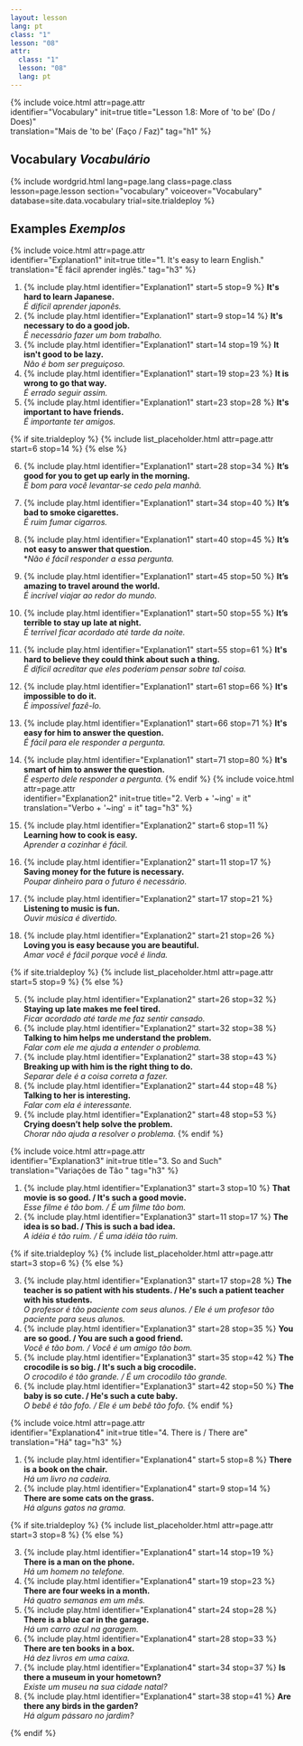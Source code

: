 ```yaml
---
layout: lesson
lang: pt
class: "1"
lesson: "08"
attr:
  class: "1"
  lesson: "08"
  lang: pt
---
```


{%  include voice.html attr=page.attr  
	identifier="Vocabulary"  init=true
	title="Lesson 1.8: More of 'to be' (Do / Does)"        
	translation="Mais de 'to be' (Faço / Faz)"
    tag="h1" %}

## Vocabulary   *Vocabulário*

{% include wordgrid.html lang=page.lang
		class=page.class 
		lesson=page.lesson 
		section="vocabulary"
		voiceover="Vocabulary"
		database=site.data.vocabulary 
		trial=site.trialdeploy %}

## Examples   *Exemplos*      
{%  include voice.html attr=page.attr  
	identifier="Explanation1"  init=true
	title="1. It's easy to learn English."        
	translation="É fácil aprender inglês."
    tag="h3" %}
1. {% include play.html identifier="Explanation1" start=5 stop=9 %} **It's hard to learn Japanese.**  
*É difícil aprender japonês.*  
2. {% include play.html identifier="Explanation1" start=9 stop=14 %} **It's necessary to do a good job.**  
*É necessário fazer um bom trabalho.*
3. {% include play.html identifier="Explanation1" start=14 stop=19 %} **It isn't good to be lazy.**  
*Não é bom ser preguiçoso.*
4. {% include play.html identifier="Explanation1" start=19 stop=23 %} **It is wrong to go that way.**  
*É errado seguir assim.*
5. {% include play.html identifier="Explanation1" start=23 stop=28 %} **It's important to have friends.**  
*É importante ter amigos.*

{% if site.trialdeploy %}
	{% include list_placeholder.html  attr=page.attr     start=6 stop=14 %}
	{% else %}

6. {% include play.html identifier="Explanation1" start=28 stop=34 %} **It’s good for you to get up early in the morning.**  
*É bom para você levantar-se cedo pela manhã.*
7. {% include play.html identifier="Explanation1" start=34 stop=40 %} **It’s bad to smoke cigarettes.**  
*É ruim fumar cigarros.*
8. {% include play.html identifier="Explanation1" start=40 stop=45 %} **It’s not easy to answer that question.**  
**Não é fácil responder a essa pergunta.*
9. {% include play.html identifier="Explanation1" start=45 stop=50 %} **It’s amazing to travel around the world.**  
*É incrível viajar ao redor do mundo.* 
10. {% include play.html identifier="Explanation1" start=50 stop=55 %} **It’s terrible to stay up late at night.**  
*É terrível ficar acordado até tarde da noite.*
11. {% include play.html identifier="Explanation1" start=55 stop=61 %} **It's hard to believe they could think about such a thing.**  
*É difícil acreditar que eles poderiam pensar sobre tal coisa.*
12. {% include play.html identifier="Explanation1" start=61 stop=66 %} **It's impossible to do it.**  
*É impossível fazê-lo.*
13. {% include play.html identifier="Explanation1" start=66 stop=71 %} **It's easy for him to answer the question.**  
*É fácil para ele responder a pergunta.*
14. {% include play.html identifier="Explanation1" start=71 stop=80 %} **It's smart of him to answer the question.**  
*É esperto dele responder a pergunta.*
{% endif %}
{%  include voice.html attr=page.attr  
	identifier="Explanation2"  init=true
	title="2. Verb + '~ing' = it"        
	translation="Verbo + '~ing' = it"
    tag="h3" %}

1. {% include play.html identifier="Explanation2" start=6 stop=11 %} **Learning how to cook is easy.**  
*Aprender a cozinhar é fácil.*
2. {% include play.html identifier="Explanation2" start=11 stop=17 %} **Saving money for the future is necessary.**  
*Poupar dinheiro para o futuro é necessário.*
3. {% include play.html identifier="Explanation2" start=17 stop=21 %} **Listening to music is fun.**   
*Ouvir música é divertido.*
4. {% include play.html identifier="Explanation2" start=21 stop=26 %} **Loving you is easy because you are beautiful.**  
*Amar você é fácil porque você é linda.*

{% if site.trialdeploy %}
	{% include list_placeholder.html  attr=page.attr     start=5 stop=9 %}
	{% else %}

5. {% include play.html identifier="Explanation2" start=26 stop=32 %} **Staying up late makes me feel tired.**  
*Ficar acordado até tarde me faz sentir cansado.*
6. {% include play.html identifier="Explanation2" start=32 stop=38 %} **Talking to him helps me understand the problem.**  
*Falar com ele me ajuda a entender o problema.*
7. {% include play.html identifier="Explanation2" start=38 stop=43 %} **Breaking up with him is the right thing to do.**  
*Separar dele é a coisa correta a fazer.*
8. {% include play.html identifier="Explanation2" start=44 stop=48 %} **Talking to her is interesting.**  
*Falar com ela é interessante.*
9. {% include play.html identifier="Explanation2" start=48 stop=53 %} **Crying doesn’t help solve the problem.**  
*Chorar não ajuda a resolver o problema.*
{% endif %}

{%  include voice.html attr=page.attr  
	identifier="Explanation3"  init=true
	title="3. So and Such"        
	translation="Variações de Tão "
    tag="h3" %}
1. {% include play.html identifier="Explanation3" start=3 stop=10 %} **That movie is so good. / It's such a good movie.**  
*Esse filme é tão bom. / É um filme tão bom.*
2. {% include play.html identifier="Explanation3" start=11 stop=17 %} **The idea is so bad. / This is such a bad idea.**  
*A idéia é tão ruim. / É uma idéia tão ruim.*

{% if site.trialdeploy %}
	{% include list_placeholder.html  attr=page.attr     start=3 stop=6 %}
	{% else %}
	
3. {% include play.html identifier="Explanation3" start=17 stop=28 %} **The teacher is so patient with his students. / He's such a patient teacher with his students.**  
*O profesor é tão paciente com seus alunos. / Ele é um profesor tão paciente para seus alunos.*
4. {% include play.html identifier="Explanation3" start=28 stop=35 %} **You are so good. / You are such a good friend.**  
*Você é tão bom. / Você é um amigo tão bom.*
5. {% include play.html identifier="Explanation3" start=35 stop=42 %} **The crocodile is so big. / It's such a big crocodile.**  
*O crocodilo é tão grande. / É um crocodilo tão grande.*
6. {% include play.html identifier="Explanation3" start=42 stop=50 %} **The baby is so cute. / He's such a cute baby.**  
*O bebê é tão fofo. / Ele é um bebê tão fofo.*
{% endif %}

{%  include voice.html attr=page.attr  
	identifier="Explanation4"  init=true
	title="4. There is / There are"        
	translation="Há"
    tag="h3" %}
1. {% include play.html identifier="Explanation4" start=5 stop=8 %} **There is a book on the chair.**  
*Há um livro na cadeira.*
2. {% include play.html identifier="Explanation4" start=9 stop=14 %} **There are some cats on the grass.**  
*Há alguns gatos na grama.*

{% if site.trialdeploy %}
	{% include list_placeholder.html  attr=page.attr     start=3 stop=8 %}
	{% else %}
	
3. {% include play.html identifier="Explanation4" start=14 stop=19 %} **There is a man on the phone.**  
*Há um homem no telefone.*
4. {% include play.html identifier="Explanation4" start=19 stop=23 %} **There are four weeks in a month.**  
*Há quatro semanas em um mês.*
5. {% include play.html identifier="Explanation4" start=24 stop=28 %} **There is a blue car in the garage.**  
*Há um carro azul na garagem.*
6. {% include play.html identifier="Explanation4" start=28 stop=33 %} **There are ten books in a box.**  
*Há dez livros em uma caixa.*
7. {% include play.html identifier="Explanation4" start=34 stop=37 %} **Is there a museum in your hometown?**  
*Existe um museu na sua cidade natal?*
8. {% include play.html identifier="Explanation4" start=38 stop=41 %} **Are there any birds in the garden?**  
*Há algum pássaro no jardim?*

{% endif %}